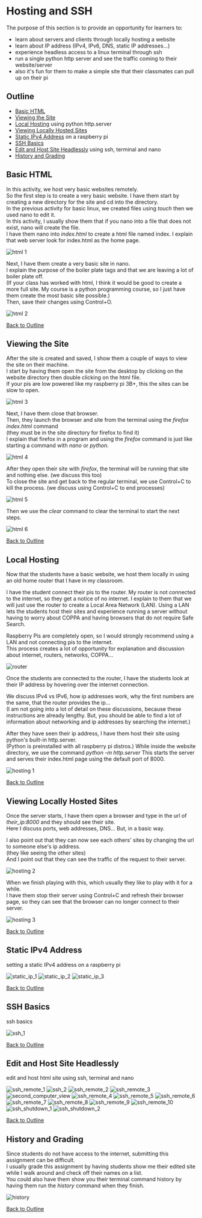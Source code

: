 # Hosting and SSH 

The purpose of this section is to provide an opportunity for learners to:
- learn about servers and clients through locally hosting a website
- learn about IP address (IPv4, IPv6, DNS, static IP addresses...)
- experience headless access to a linux terminal through ssh
- run a single python http server and see the traffic coming to their website/server
- also it's fun for them to make a simple site that their classmates can pull up on their pi

## Outline
- [Basic HTML](#basic-html) 
- [Viewing the Site](#viewing-the-site)
- [Local Hosting](#local-hosting) using python http.server
- [Viewing Locally Hosted Sites](#viewing-locally-hosted-sites)  
- [Static IPv4 Address](#static-ipv4-address) on a raspberry pi
- [SSH Basics](#ssh-basics)
- [Edit and Host Site Headlessly](#edit-and-host-site-headlessly) using ssh, terminal and nano
- [History and Grading](#history-and-grading)

## Basic HTML
In this activity, we host very basic websites remotely.  
So the first step is to create a very basic website. 
I have them start by creating a new directory for the site and cd into the directory.  
In the previous activity for basic linux, we created files using *touch* then we used nano to edit it.  
In this activity, I usually show them that if you nano into a file that does not exist, nano will create the file.  
I have them nano into *index.html* to create a html file named index. I explain that web server look for index.html as the home page.  

![html 1](img/html/html1.png)

Next, I have them create a very basic site in nano.  
I explain the purpose of the boiler plate tags and that we are leaving a lot of boiler plate off.  
(If your class has worked with html, I think it would be good to create a more full site. My course is a python programming course, so I just have them create the most basic site possible.)  
Then, save their changes using Control+O.  

![html 2](img/html/html2.png)

[Back to Outline](#outline)
## Viewing the Site
After the site is created and saved, I show them a couple of ways to view the site on their machine.  
I start by having them open the site from the desktop by clicking on the website directory then double clicking on the html file.  
If your pis are low powered like my raspberry pi 3B+, this the sites can be slow to open.  

![html 3](img/html/html3.png)

Next, I have them close that browser.  
Then, they launch the browser and site from the terminal using the *firefox index.html* command  
(they must be in the site directory for firefox to find it)  
I explain that firefox in a program and using the *firefox* command is just like starting a command with *nano* or *python*.  

![html 4](img/html/html4.png)

After they open their site with *firefox*, the terminal will be running that site and nothing else. (we discuss this too)  
To close the site and get back to the regular terminal, we use Control+C to kill the process. (we discuss using Control+C to end processes)  

![html 5](img/html/html5.png)

Then we use the *clear* command to clear the terminal to start the next steps. 

![html 6](img/html/html6.png)

[Back to Outline](#outline)
## Local Hosting 
Now that the students have a basic website, we host them locally in using an old home router that I have in my classroom.  

I have the student connect their pis to the router. My router is not connected to the internet, so they get a notice of no internet.  I explain to them that we will just use the router to create a Local Area Network (LAN). Using a LAN lets the students host their sites and experience running a server without having to worry about COPPA and having browsers that do not require Safe Search.  

Raspberry Pis are completely open, so I would strongly recommend using a LAN and not connecting pis to the internet.  
This process creates a lot of opportunity for explanation and discussion about internet, routers, networks, COPPA...

![router](img/router.png)

Once the students are connected to the router, I have the students look at their IP address by hovering over the internet connection.  

We discuss IPv4 vs IPv6, how ip addresses work, why the first numbers are the same, that the router provides the ip...  
(I am not going into a lot of detail on these discussions, because these instructions are already lengthy.  But, you should be able to find a lot of information about networking and ip addresses by searching the internet.)  

After they have seen their ip address, I have them host their site using python's built-in http.server.  
(Python is preinstalled with all raspberry pi distros.)
While inside the website directory, we use the command *python -m http.server* 
This starts the server and serves their index.html page using the default port of 8000.

![hosting 1](img/hosting/hosting1.png)

[Back to Outline](#outline)
## Viewing Locally Hosted Sites 
Once the server starts, I have them open a browser and type in the url of *their_ip:8000* and they should see their site.  
Here I discuss ports, web addresses, DNS... But, in a basic way.

I also point out that they can now see each others' sites by changing the url to someone else's ip address.  
(they like seeing the other sites)  
And I point out that they can see the traffic of the request to their server.  

![hosting 2](img/hosting/hosting2.png)

When we finish playing with this, which usually they like to play with it for a while.  
I have them stop their server using Control+C and refresh their browser page, so they can see that the browser can no longer connect to their server.  

![hosting 3](img/hosting/hosting3.png)

[Back to Outline](#outline)
## Static IPv4 Address 
setting a static IPv4 address on a raspberry pi

![static_ip_1](img/static_ip/static_ip1.png)
![static_ip_2](img/static_ip/static_ip2.png)
![static_ip_3](img/static_ip/static_ip3.png)

[Back to Outline](#outline)
## SSH Basics 
ssh basics

![ssh_1](img/ssh/ssh1.png)

[Back to Outline](#outline)
## Edit and Host Site Headlessly 
edit and host html site using ssh, terminal and nano

![ssh_remote_1](img/ssh/ssh_remote1.png)
![ssh_2](img/ssh/ssh2.png)
![ssh_remote_2](img/ssh/ssh_remote2.png)
![ssh_remote_3](img/ssh/ssh_remote3.png)
![second_computer_view](img/ssh/second_computor_view.png)
![ssh_remote_4](img/ssh/ssh_remote4.png)
![ssh_remote_5](img/ssh/ssh_remote5.png)
![ssh_remote_6](img/ssh/ssh_remote6.png)
![ssh_remote_7](img/ssh/ssh_remote7.png)
![ssh_remote_8](img/ssh/ssh_remote8.png)
![ssh_remote_9](img/ssh/ssh_remote9.png)
![ssh_remote_10](img/ssh/ssh_remote10.png)
![ssh_shutdown_1](img/ssh/ssh_shutdown_1.png)
![ssh_shutdown_2](img/ssh/ssh_shutdown2.png)

[Back to Outline](#outline)
## History and Grading
Since students do not have access to the internet, submitting this assignment can be difficult.  
I usually grade this assignment by having students show me their edited site while I walk around and check off their names on a list.  
You could also have them show you their terminal command history by having them run the *history* command when they finish.  

![history](img/history.png)

[Back to Outline](#outline)




